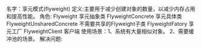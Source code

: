 名字：享元模式(flyweight)
定义:主要用于减少创建对象的数量，以减少内存占用和提高性能。
角色:
Flyweight 享元抽象类
FlyweightConcrete 享元具体类
FlyweightUnsharedConcrete 不需要共享的Flyweight子类
FlyweightFatory 享元工厂
FlyweightClient 客户端
使用场景：1、系统有大量相似对象。 2、需要缓冲池的场景。
解决问题: